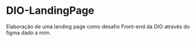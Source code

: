 # DIO-LandingPage
Elaboração de uma landing page como desafio Front-end da DIO através do figma dado a mim.
